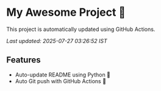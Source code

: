# My Awesome Project 🚀

This project is automatically updated using GitHub Actions.

_Last updated: 2025-07-27 03:26:52 IST_

## Features
- Auto-update README using Python 🐍
- Auto Git push with GitHub Actions 🤖
